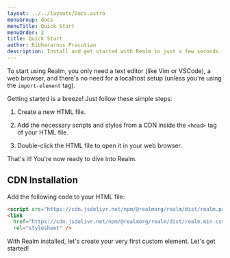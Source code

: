 ```yaml
---
layout: ../../layouts/Docs.astro
menuGroup: docs
menuTitle: Quick Start
menuOrder: 2
title: Quick Start
author: Ribhararnus Pracutian
description: Install and get started with Realm in just a few seconds.
---
```


To start using Realm, you only need a text editor (like Vim or VSCode), a web browser, and there's no need for a localhost setup (unless you're using the <anchor-link href="/docs/learn/reusability">`import-element`</anchor-tag> tag).

Getting started is a breeze! Just follow these simple steps:

1. Create a new HTML file.

2. Add the necessary scripts and styles from a CDN inside the `<head>` tag of your HTML file.

3. Double-click the HTML file to open it in your web browser.

That's it! You're now ready to dive into Realm.

## CDN Installation

Add the following code to your HTML file:

```html
<script src="https://cdn.jsdelivr.net/npm/@realmorg/realm/dist/realm.production.min.js"></script>
<link
  href="https://cdn.jsdelivr.net/npm/@realmorg/realm/dist/realm.min.css"
  rel="stylesheet" />
```

With Realm installed, let's create your very first custom element. <anchor-link href="/docs/learn">Let's get started</anchor-link>!
